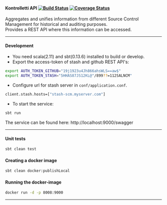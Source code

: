 
#### Kontrolletti API   [![Build Status](https://travis-ci.org/zalando/kontrolletti.svg?branch=develop)](https://travis-ci.org/zalando/kontrolletti) [![Coverage Status](https://coveralls.io/repos/zalando/kontrolletti/badge.svg?branch=develop)](https://coveralls.io/r/zalando/kontrolletti?branch=develop)
Aggregates and unifies information from different Source Control Management for historical and auditing purposes.  
Provides a REST API where this information can be accessed.

***
#### Development
* You need scala(2.11) and sbt(0.13.6) installed to build or develop.  
* Export the access-token of stash and github REST API's:  

```sh
export AUTH_TOKEN_GITHUB="19j1923u4Jh866ahsWLS==aw$"
export AUTH_TOKEN_STASH="5HHAS87JS12KL@"/899??=112SALNCM"
```  
* Configure url for stash server in `conf/application.conf`.
```sh
client.stash.hosts=["stash-scm.myserver.com"]
```

* To start the service:  
```sh 
sbt run 
```
The service can be found here: http://localhost:9000/swagger

---

#### Unit tests
```sh
sbt clean test
```

#### Creating a docker image
```sh
sbt clean docker:publishLocal
```

#### Running the docker-image
```sh
docker run -d -p 8008:9000
```  



---
 






